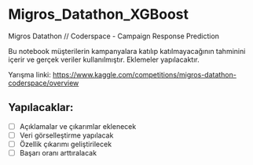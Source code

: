 # Migros_Datathon_XGBoost
Migros Datathon // Coderspace - Campaign Response Prediction

Bu notebook müşterilerin kampanyalara katılıp katılmayacağının tahminini içerir ve gerçek veriler kullanılmıştır.
Eklemeler yapılacaktır.

Yarışma linki: https://www.kaggle.com/competitions/migros-datathon-coderspace/overview

Yapılacaklar:
- 
- [ ] Açıklamalar ve çıkarımlar eklenecek 
- [ ] Veri görselleştirme yapılacak
- [ ] Özellik çıkarımı geliştirilecek
- [ ] Başarı oranı arttıralacak
